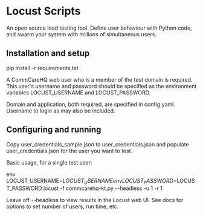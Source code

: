 # Locust Scripts

An open source load testing tool. Define user behaviour with Python code, and swarm your system with millions of simultaneous users.


## Installation and setup
pip install -r requirements.txt

A CommCareHQ web user who is a member of the test domain is required. This user's username and password should be specified as the environment variables LOCUST_USERNAME and LOCUST_PASSWORD.

Domain and application, both required, are specified in config.yaml. Username to login as may also be included.

## Configuring and running
Copy user_credentials_sample.json to user_credentials.json and populate user_credentials.json for the user  you want to test.

Basic usage, for a single test user:

env LOCUST_USERNAME=$LOCUST_USERNAME env LOCUST_PASSWORD=$LOCUST_PASSWORD locust -f commcarehq-kt.py --headless -u 1 -r 1

Leave off --headless to view results in the Locust web UI. See docs for options to set number of users, run time, etc.
